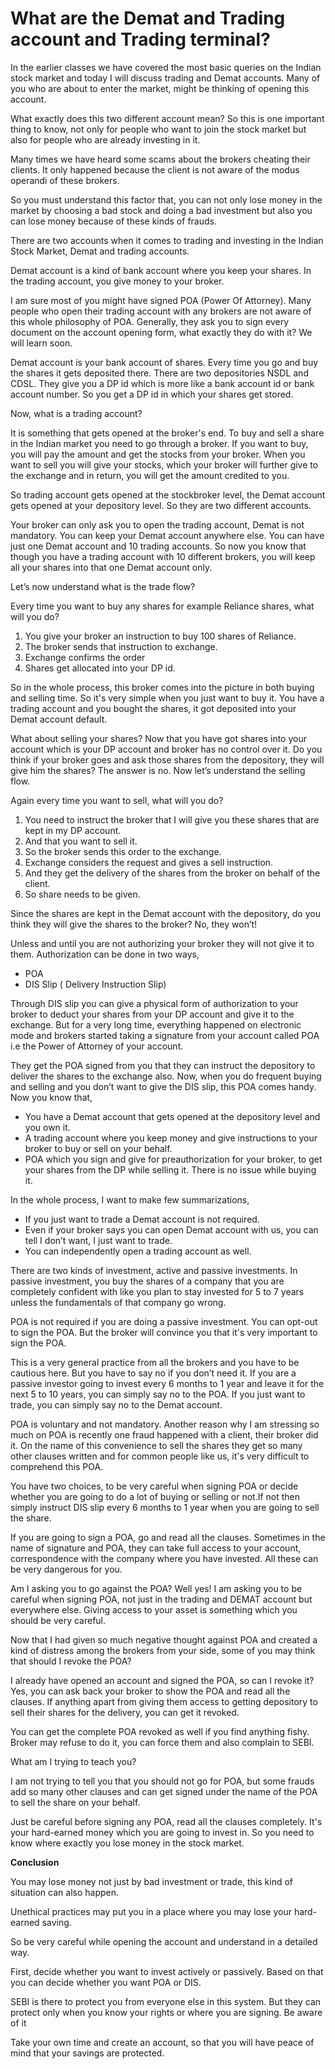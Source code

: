 <script src="https://code.jquery.com/jquery-3.6.0.min.js" ></script>
<script src="../toc.js" ></script>
<div id='toc'></div>

# What are the Demat and Trading account and Trading terminal?

In the earlier classes we have covered the most basic queries on the Indian stock market and today I will discuss trading and Demat accounts. Many of you who are about to enter the market, might be thinking of opening this account.

What exactly does this two different account mean? So this is one important thing to know, not only for people who want to join the stock market but also for people who are already investing in it.

Many times we have heard some scams about the brokers cheating their clients. It only happened because the client is not aware of the modus operandi of these brokers.

So you must understand this factor that, you can not only lose money in the market by choosing a bad stock and doing a bad investment but also you can lose money because of these kinds of frauds.

There are two accounts when it comes to trading and investing in the Indian Stock Market, Demat and trading accounts.

Demat account is a kind of bank account where you keep your shares. In the trading account, you give money to your broker.

I am sure most of you might have signed POA (Power Of Attorney). Many people who open their trading account with any brokers are not aware of this whole philosophy of POA. Generally, they ask you to sign every document on the account opening form, what exactly they do with it? We will learn soon.

Demat account is your bank account of shares. Every time you go and buy the shares it gets deposited there. There are two depositories NSDL and CDSL. They give you a DP id which is more like a bank account id or bank account number. So you get a DP id in which your shares get stored.

Now, what is a trading account?

It is something that gets opened at the broker's end. To buy and sell a share in the Indian market you need to go through a broker. If you want to buy, you will pay the amount and get the stocks from your broker. When you want to sell you will give your stocks, which your broker will further give to the exchange and in return, you will get the amount credited to you.

So trading account gets opened at the stockbroker level, the Demat account gets opened at your depository level. So they are two different accounts.

Your broker can only ask you to open the trading account, Demat is not mandatory. You can keep your Demat account anywhere else. You can have just one Demat account and 10 trading accounts. So now you know that though you have a trading account with 10 different brokers, you will keep all your shares into that one Demat account only.

Let’s now understand what is the trade flow?

Every time you want to buy any shares for example Reliance shares, what will you do?

1. You give your broker an instruction to buy 100 shares of Reliance.
1. The broker sends that instruction to exchange.
1. Exchange confirms the order
1. Shares get allocated into your DP id.

So in the whole process, this broker comes into the picture in both buying and selling time. So it's very simple when you just want to buy it. You have a trading account and you bought the shares, it got deposited into your Demat account default.

What about selling your shares? Now that you have got shares into your account which is your DP account and broker has no control over it. Do you think if your broker goes and ask those shares from the depository, they will give him the shares? The answer is no. Now let’s understand the selling flow.

Again every time you want to sell, what will you do?

1. You need to instruct the broker that I will give you these shares that are kept in my DP account.
1. And that you want to sell it.
1. So the broker sends this order to the exchange.
1. Exchange considers the request and gives a sell instruction.
1. And they get the delivery of the shares from the broker on behalf of the client.
1. So share needs to be given.

Since the shares are kept in the Demat account with the depository, do you think they will give the shares to the broker? No, they won’t!

Unless and until you are not authorizing your broker they will not give it to them. Authorization can be done in two ways,

* POA
* DIS Slip ( Delivery Instruction Slip)

Through DIS slip you can give a physical form of authorization to your broker to deduct your shares from your DP account and give it to the exchange. But for a very long time, everything happened on electronic mode and brokers started taking a signature from your account called POA i.e the Power of Attorney of your account.

They get the POA signed from you that they can instruct the depository to deliver the shares to the exchange also. Now, when you do frequent buying and selling and you don’t want to give the DIS slip, this POA comes handy. Now you know that,

* You have a Demat account that gets opened at the depository level and you own it.
* A trading account where you keep money and give instructions to your broker to buy or sell on your behalf.
* POA which you sign and give for preauthorization for your broker, to get your shares from the DP while selling it. There is no issue while buying it.


In the whole process, I want to make few summarizations,

* If you just want to trade a Demat account is not required.
* Even if your broker says you can open Demat account with us, you can tell I don’t want, I just want to trade.
* You can independently open a trading account as well.


There are two kinds of investment, active and passive investments. In passive investment, you buy the shares of a company that you are completely confident with like you plan to stay invested for 5 to 7 years unless the fundamentals of that company go wrong.

POA is not required if you are doing a passive investment. You can opt-out to sign the POA. But the broker will convince you that it's very important to sign the POA.

This is a very general practice from all the brokers and you have to be cautious here. But you have to say no if you don’t need it. If you are a passive investor going to invest every 6 months to 1 year and leave it for the next 5 to 10 years, you can simply say no to the POA. If you just want to trade, you can simply say no to the Demat account.

POA is voluntary and not mandatory. Another reason why I am stressing so much on POA is recently one fraud happened with a client, their broker did it. On the name of this convenience to sell the shares they get so many other clauses written and for common people like us, it's very difficult to comprehend this POA.

You have two choices, to be very careful when signing POA or decide whether you are going to do a lot of buying or selling or not.If not then simply instruct DIS slip every 6 months to 1 year when you are going to sell the share.

If you are going to sign a POA, go and read all the clauses. Sometimes in the name of signature and POA, they can take full access to your account, correspondence with the company where you have invested. All these can be very dangerous for you.

Am I asking you to go against the POA? Well yes! I am asking you to be careful when signing POA, not just in the trading and DEMAT account but everywhere else. Giving access to your asset is something which you should be very careful.

Now that I had given so much negative thought against POA and created a kind of distress among the brokers from your side, some of you may think that should I revoke the POA?

I already have opened an account and signed the POA, so can I revoke it? Yes, you can ask back your broker to show the POA and read all the clauses. If anything apart from giving them access to getting depository to sell their shares for the delivery, you can get it revoked.

You can get the complete POA revoked as well if you find anything fishy. Broker may refuse to do it, you can force them and also complain to SEBI.

What am I trying to teach you?

I am not trying to tell you that you should not go for POA, but some frauds add so many other clauses and can get signed under the name of the POA to sell the share on your behalf.

Just be careful before signing any POA, read all the clauses completely. It's your hard-earned money which you are going to invest in. So you need to know where exactly you lose money in the stock market.

**Conclusion**

You may lose money not just by bad investment or trade, this kind of situation can also happen.

Unethical practices may put you in a place where you may lose your hard-earned saving.

So be very careful while opening the account and understand in a detailed way.

First, decide whether you want to invest actively or passively. Based on that you can decide whether you want POA or DIS.

SEBI is there to protect you from everyone else in this system. But they can protect only when you know your rights or where you are signing. Be aware of it

Take your own time and create an account, so that you will have peace of mind that your savings are protected.
